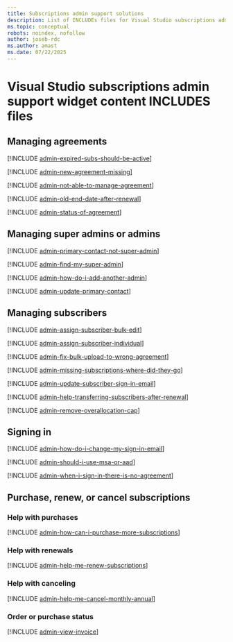 ```yaml
---
title: Subscriptions admin support solutions 
description: List of INCLUDEs files for Visual Studio subscriptions admin support widget content
ms.topic: conceptual
robots: noindex, nofollow
author: joseb-rdc 
ms.author: amast 
ms.date: 07/22/2025
---
```


# Visual Studio subscriptions admin support widget content INCLUDES files

## Managing agreements

[!INCLUDE [admin-expired-subs-should-be-active](managing-agreements/includes/admin-expired-subs-should-be-active.md)]

[!INCLUDE [admin-new-agreement-missing](managing-agreements/includes/admin-new-agreement-missing.md)]

[!INCLUDE [admin-not-able-to-manage-agreement](managing-agreements/includes/admin-not-able-to-manage-agreement.md)]

[!INCLUDE [admin-old-end-date-after-renewal](managing-agreements/includes/admin-old-end-date-after-renewal.md)]

[!INCLUDE [admin-status-of-agreement](managing-agreements/includes/admin-status-of-agreement.md)]

## Managing super admins or admins

[!INCLUDE [admin-primary-contact-not-super-admin](managing-super-admins-or-admins/includes/admin-primary-contact-not-super-admin.md)]

[!INCLUDE [admin-find-my-super-admin](managing-super-admins-or-admins/includes/admin-find-my-super-admin.md)]

[!INCLUDE [admin-how-do-i-add-another-admin](managing-super-admins-or-admins/includes/admin-how-do-i-add-another-admin.md)]

[!INCLUDE [admin-update-primary-contact](managing-super-admins-or-admins/includes/admin-update-primary-contact.md)]

## Managing subscribers

[!INCLUDE [admin-assign-subscriber-bulk-edit](managing-subscribers/includes/admin-assign-subscriber-bulk-edit.md)]

[!INCLUDE [admin-assign-subscriber-individual](managing-subscribers/includes/admin-assign-subscriber-individual.md)]

[!INCLUDE [admin-fix-bulk-upload-to-wrong-agreement](managing-subscribers/includes/admin-fix-bulk-upload-to-wrong-agreement.md)]

[!INCLUDE [admin-missing-subscriptions-where-did-they-go](managing-subscribers/includes/admin-missing-subscriptions-where-did-they-go.md)]

[!INCLUDE [admin-update-subscriber-sign-in-email](managing-subscribers/includes/admin-update-subscriber-sign-in-email.md)]

[!INCLUDE [admin-help-transferring-subscribers-after-renewal](managing-subscribers/includes/admin-help-transferring-subscribers-after-renewal.md)]

[!INCLUDE [admin-remove-overallocation-cap](managing-subscribers/includes/admin-remove-overallocation-cap.md)]

## Signing in

[!INCLUDE [admin-how-do-i-change-my-sign-in-email](signing-in/includes/admin-how-do-i-change-my-sign-in-email.md)]

[!INCLUDE [admin-should-i-use-msa-or-aad](signing-in/includes/admin-should-i-use-msa-or-aad.md)]

[!INCLUDE [admin-when-i-sign-in-there-is-no-agreement](signing-in/includes/admin-when-i-sign-in-there-is-no-agreement.md)]

## Purchase, renew, or cancel subscriptions

### Help with purchases

[!INCLUDE [admin-how-can-i-purchase-more-subscriptions](renewing-purchasing-or-canceling/help-purchasing/includes/admin-how-can-i-purchase-more-subscriptions.md)]

### Help with renewals

[!INCLUDE [admin-help-me-renew-subscriptions](renewing-purchasing-or-canceling/help-renewing/includes/admin-help-me-renew-subscriptions.md)]

### Help with canceling

[!INCLUDE [admin-help-me-cancel-monthly-annual](renewing-purchasing-or-canceling/help-canceling/includes/admin-help-me-cancel-monthly-annual.md)]

### Order or purchase status

[!INCLUDE [admin-view-invoice](renewing-purchasing-or-canceling/order-or-purchase-status/includes/admin-view-invoice.md)]